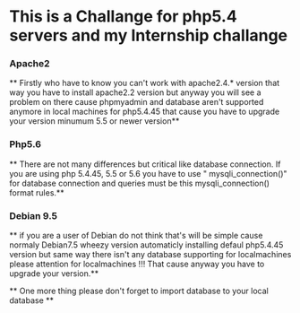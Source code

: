 # This is a Challange  for php5.4 servers and my Internship challange

###  Apache2 
** Firstly who have to know you can't work with apache2.4.* version that way you have to install apache2.2 version but anyway  you will see a problem on there cause phpmyadmin and database aren't supported anymore in local machines for php5.4.45 that cause you have to upgrade your version minumum 5.5 or newer version**

### Php5.6  
 **  There are not many differences but  critical like  database connection. If you are using php 5.4.45, 5.5 or 5.6 you have to use " mysqli_connection()" for database connection and queries must be this  mysqli_connection() format rules.**

 ### Debian 9.5 

 ** if you are a user of Debian  do not think that's will be simple cause normaly Debian7.5 wheezy version automaticly installing defaul php5.4.45 version but  same way  there isn't any database supporting for localmachines please attention for localmachines !!! That cause anyway you have to upgrade your version.** 
  
   ** One more thing please don't forget to import database  to your local database **